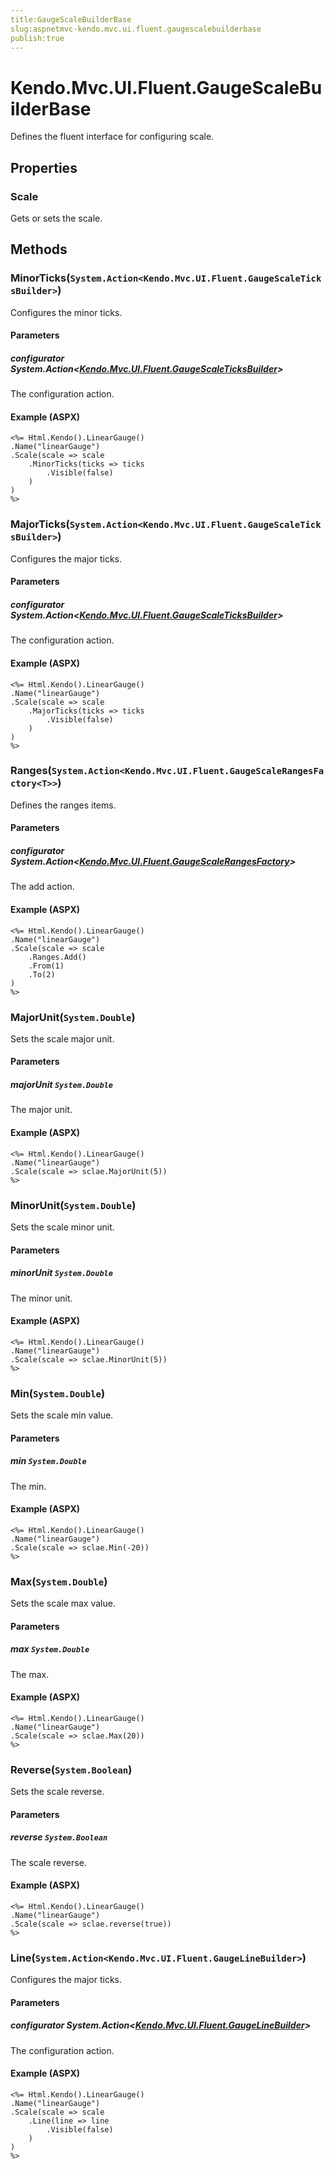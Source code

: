 ```yaml
---
title:GaugeScaleBuilderBase
slug:aspnetmvc-kendo.mvc.ui.fluent.gaugescalebuilderbase
publish:true
---
```


# Kendo.Mvc.UI.Fluent.GaugeScaleBuilderBase
Defines the fluent interface for configuring scale.


## Properties
### Scale
Gets or sets the scale.



## Methods

### MinorTicks(`System.Action<Kendo.Mvc.UI.Fluent.GaugeScaleTicksBuilder>`)
Configures the minor ticks.


#### Parameters

##### configurator System.Action<[Kendo.Mvc.UI.Fluent.GaugeScaleTicksBuilder](/api/wrappers/aspnet-mvc/Kendo.Mvc.UI.Fluent/GaugeScaleTicksBuilder)>
The configuration action.




#### Example (ASPX)
    <%= Html.Kendo().LinearGauge()
    .Name("linearGauge")
    .Scale(scale => scale
        .MinorTicks(ticks => ticks
            .Visible(false)
        )
    )
    %>


### MajorTicks(`System.Action<Kendo.Mvc.UI.Fluent.GaugeScaleTicksBuilder>`)
Configures the major ticks.


#### Parameters

##### configurator System.Action<[Kendo.Mvc.UI.Fluent.GaugeScaleTicksBuilder](/api/wrappers/aspnet-mvc/Kendo.Mvc.UI.Fluent/GaugeScaleTicksBuilder)>
The configuration action.




#### Example (ASPX)
    <%= Html.Kendo().LinearGauge()
    .Name("linearGauge")
    .Scale(scale => scale
        .MajorTicks(ticks => ticks
            .Visible(false)
        )
    )
    %>


### Ranges(`System.Action<Kendo.Mvc.UI.Fluent.GaugeScaleRangesFactory<T>>`)
Defines the ranges items.


#### Parameters

##### configurator System.Action<[Kendo.Mvc.UI.Fluent.GaugeScaleRangesFactory](/api/wrappers/aspnet-mvc/Kendo.Mvc.UI.Fluent/GaugeScaleRangesFactory)<T>>
The add action.




#### Example (ASPX)
    <%= Html.Kendo().LinearGauge()
    .Name("linearGauge")
    .Scale(scale => scale
        .Ranges.Add()
        .From(1)
        .To(2)
    )
    %>


### MajorUnit(`System.Double`)
Sets the scale major unit.


#### Parameters

##### majorUnit `System.Double`
The major unit.




#### Example (ASPX)
    <%= Html.Kendo().LinearGauge()
    .Name("linearGauge")
    .Scale(scale => sclae.MajorUnit(5))
    %>


### MinorUnit(`System.Double`)
Sets the scale minor unit.


#### Parameters

##### minorUnit `System.Double`
The minor unit.




#### Example (ASPX)
    <%= Html.Kendo().LinearGauge()
    .Name("linearGauge")
    .Scale(scale => sclae.MinorUnit(5))
    %>


### Min(`System.Double`)
Sets the scale min value.


#### Parameters

##### min `System.Double`
The min.




#### Example (ASPX)
    <%= Html.Kendo().LinearGauge()
    .Name("linearGauge")
    .Scale(scale => sclae.Min(-20))
    %>


### Max(`System.Double`)
Sets the scale max value.


#### Parameters

##### max `System.Double`
The max.




#### Example (ASPX)
    <%= Html.Kendo().LinearGauge()
    .Name("linearGauge")
    .Scale(scale => sclae.Max(20))
    %>


### Reverse(`System.Boolean`)
Sets the scale reverse.


#### Parameters

##### reverse `System.Boolean`
The scale reverse.




#### Example (ASPX)
    <%= Html.Kendo().LinearGauge()
    .Name("linearGauge")
    .Scale(scale => sclae.reverse(true))
    %>


### Line(`System.Action<Kendo.Mvc.UI.Fluent.GaugeLineBuilder>`)
Configures the major ticks.


#### Parameters

##### configurator System.Action<[Kendo.Mvc.UI.Fluent.GaugeLineBuilder](/api/wrappers/aspnet-mvc/Kendo.Mvc.UI.Fluent/GaugeLineBuilder)>
The configuration action.




#### Example (ASPX)
    <%= Html.Kendo().LinearGauge()
    .Name("linearGauge")
    .Scale(scale => scale
        .Line(line => line
            .Visible(false)
        )
    )
    %>



